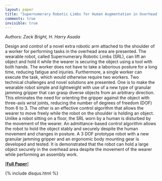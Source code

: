 ```yaml
---
layout: paper
title: "Supernumerary Robotic Limbs for Human Augmentation in Overhead Assembly Tasks"
comments: true
invisible: true
---
```


<p class="text-left"><i>Authors: Zack Bright, H. Harry Asada</i></p>

Design and control of a novel extra robotic arm attached to the shoulder of a worker for performing tasks in the overhead area are presented. The wearable robot, called Supernumerary Robotic Limbs (SRL), can lift an object and hold it while the wearer is securing the object using a tool with both hands. The worker does not have to take a laborious posture for a long time, reducing fatigue and injuries. Furthermore, a single worker can execute the task, which would otherwise require two workers. Two technical challenges and novel solutions are presented. One is to make the wearable robot simple and lightweight with use of a new type of granular jamming gripper that can grasp diverse objects from an arbitrary direction. This eliminates the need for orienting the gripper against the object with three-axis wrist joints, reducing the number of degrees of freedom (DOF) from 6 to 3. The other is an effective control algorithm that allows the wearer to move freely while the robot on the shoulder is holding an object. Unlike a robot sitting on a floor, the SRL worn by a human is disturbed by the movement of the wearer. An admittance-based control algorithm allows the robot to hold the object stably and securely despite the human movement and changes in posture. A 3 DOF prototype robot with a new granular jamming gripper and an ergonomic body mounting gear is developed and tested. It is demonstrated that the robot can hold a large object securely in the overhead area despite the movement of the wearer while performing an assembly work. 

[<b><a href="https://storage.googleapis.com/rss2017-papers/66.pdf">Full Paper</a></b>]

{% include disqus.html %}